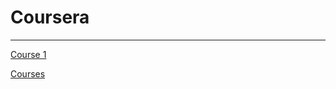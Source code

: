 # Coursera

---

[Course 1](Coursera%208cac8af3eac648cc8fb3342b355eb04b/Course%201%20bbe2aae50f6f497a8fbe271a108141b8.md)

[Courses](Coursera%208cac8af3eac648cc8fb3342b355eb04b/Courses%20920010f351f3458ab550ea955294d45b.csv)
